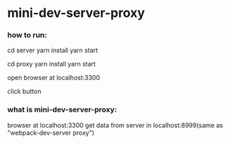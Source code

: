 # mini-dev-server-proxy

### how to run:

cd server
yarn install
yarn start

cd proxy
yarn install
yarn start

open browser at localhost:3300

click button

### what is mini-dev-server-proxy:
browser at localhost:3300 get data from server in localhost:8999(same as "webpack-dev-server proxy")